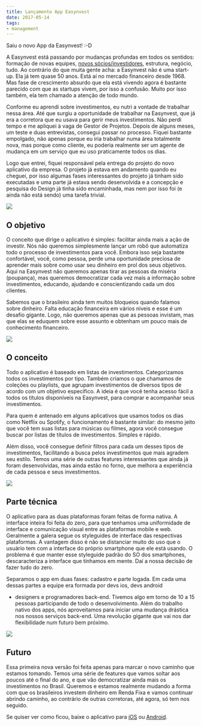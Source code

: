 ```yaml
---
title: Lançamento App Easynvest
date: 2017-05-14
tags:
- management
---
```


Saiu o novo App da Easynvest! :-D

A Easynvest está passando por mudanças profundas em todos os sentidos: formação de novas equipes, [novos sócios/investidores](http://www.valor.com.br/financas/4892638/advent-compra-participacao-minoritaria-na-corretora-easynvest), estrutura, negócio, tudo. Ao contrário do que muita gente acha: a Easynvest não é uma start-up. Ela já tem quase 50 anos. Está aí no mercado financeiro desde 1968. Mas  fase de crescimento absurdo que ela está vivendo agora é bastante parecido com que as startups vivem, por isso a confusão. Muito por isso também, ela tem chamado a atenção de todo mundo.

Conforme eu aprendi sobre investimentos, eu nutri a vontade de trabalhar nessa área. Até que surgiu a oportunidade de trabalhar na Easynvest, que já era a corretora que eu usava para gerir meus investimentos. Não perdi tempo e me apliquei à vaga de Gestor de Projetos. Depois de alguns meses, um teste e duas entrevistas, consegui passar no processo. Fiquei bastante empolgado, não apenas porque eu iria trabalhar numa área totalmente nova, mas porque como cliente, eu poderia realmente ser um agente de mudança em um serviço que eu uso praticamente todos os dias.

Logo que entrei, fiquei responsável pela entrega do projeto do novo aplicativo da empresa. O projeto já estava em andamento quando eu cheguei, por isso algumas fases interessantes do projeto já tinham sido executadas e uma parte já estava sendo desenvolvida e a concepção e pesquisa do Design já tinha sido encaminhada, mas nem por isso foi (e ainda não está sendo) uma tarefa trivial.

![](https://i.imgur.com/8Omfyo4.jpg)

## O objetivo
O conceito que dirige o aplicativo é simples: facilitar ainda mais a ação de investir. Nós não queremos simplesmente lançar um robô que automatiza todo o processo de investimentos para você. Embora isso seja bastante confortável, você, como pessoa, perde uma oportunidade preciosa de aprender mais sobre como usar seu dinheiro em prol dos seus objetivos. Aqui na Easynvest não queremos apenas tirar as pessoas da miséria (poupança), mas queremos democratizar cada vez mais a informação sobre investimentos, educando, ajudando e conscientizando cada um dos clientes.

Sabemos que o brasileiro ainda tem muitos bloqueios quando falamos sobre dinheiro. Falta educação financeira em vários níveis e esse é um desafio gigante. Logo, não queremos apenas que as pessoas invistam, mas que elas se eduquem sobre esse assunto e obtenham um pouco mais de conhecimento financeiro.

![](https://imgur.com/zdthTHM.jpg)

## O conceito
Todo o aplicativo é baseado em listas de investimentos. Categorizamos todos os investimentos por tipo. Também criamos o que chamamos de coleções ou playlists, que agrupam investimentos de diversos tipos de acordo com um objetivo específico. A ideia é que você tenha acesso fácil a todos os títulos disponíveis na Easynvest, para comprar e acompanhar seus investimentos.

Para quem é antenado em alguns aplicativos que usamos todos os dias como Netflix ou Spotify, o funcionamento é bastante similar: do mesmo jeito que você tem suas listas para músicas ou filmes, agora você consegue buscar por listas de títulos de investimentos. Simples e rápido.

Além disso, você consegue definir filtros para cada um desses tipos de investimentos, facilitando a busca pelos investimentos que mais agradem seu estilo. Temos uma série de outras features  interessantes que ainda já foram desenvolvidas, mas ainda estão no forno, que melhora a experiência de cada pessoa e seus investimentos.

![](https://i.imgur.com/sEkfABf.jpg)

## Parte técnica
O aplicativo para as duas plataformas foram feitas de forma nativa. A interface inteira foi feita do zero, para que tenhamos uma uniformidade de interface e comunicação visual entre as plataformas mobile e web. Geralmente a galera segue os styleguides de interface das respectivas plataformas. A vantagem disso é não se distanciar muito do uso que o usuário tem com a interface do próprio smartphone que ele está usando. O problema é que manter esse styleguide padrão do SO dos smartphones, descaracteriza a interface que tínhamos em mente. Daí a nossa decisão de fazer tudo do zero.

Separamos o app em duas fases: cadastro e parte logada. Em cada uma dessas partes a equipe era formada por devs ios, devs android
- designers e programadores back-end. Tivemos algo em torno de 10 a 15 pessoas participando de todo o desenvolvimento.  Além do trabalho nativo dos apps, nós aproveitamos para iniciar uma mudança drástica nos nossos serviços back-end. Uma revolução gigante que vai nos dar flexibilidade num futuro bem próximo.

![](https://imgur.com/wRWHnjI.jpg)

## Futuro
Essa primeira nova versão foi feita apenas para marcar o novo caminho que estamos tomando. Temos uma série de features que vamos soltar aos poucos até o final do ano, e que vão democratizar ainda mais os investimentos no Brasil. Queremos e estamos realmente mudando a forma com que os brasileiros investem dinheiro em Renda Fixa e vamos continuar abrindo caminho, ao contrário de outras corretoras, até agora, só tem nos seguido.

Se quiser ver como ficou, baixe o aplicativo para [iOS](https://itunes.apple.com/br/app/easynvest-renda-fixa/id1065904944?mt=8) ou [Android](https://play.google.com/store/apps/details?id=br.com.easynvest.rendafixa&hl=pt).